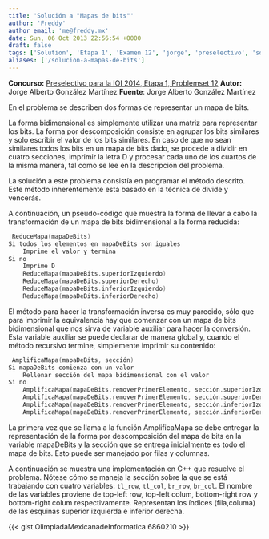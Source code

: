 ```yaml
---
title: 'Solución a "Mapas de bits"'
author: 'Freddy'
author_email: 'me@freddy.mx'
date: Sun, 06 Oct 2013 22:56:54 +0000
draft: false
tags: ['Solution', 'Etapa 1', 'Examen 12', 'jorge', 'preselectivo', 'solución', 'Soluciones Preselectivo 2013', 'yorch']
aliases: ['/solucion-a-mapas-de-bits']
---
```


**Concurso:** [Preselectivo para la IOI 2014, Etapa 1, Problemset 12](https://omegaup.com/arena/IOI2014E1P12/#problems/Mapas-de-bits) **Autor:** Jorge Alberto González Martínez **Fuente**: Jorge Alberto González Martínez

En el problema se describen dos formas de representar un mapa de bits.

La forma bidimensional es simplemente utilizar una matriz para representar los bits. La forma por descomposición consiste en agrupar los bits similares y solo escribir el valor de los bits similares. En caso de que no sean similares todos los bits en un mapa de bits dado, se procede a dividir en cuatro secciones, imprimir la letra D y procesar cada uno de los cuartos de la misma manera, tal como se lee en la descripción del problema.

La solución a este problema consistía en programar el método descrito. Este método inherentemente está basado en la técnica de divide y vencerás.

A continuación, un pseudo-código que muestra la forma de llevar a cabo la transformación de un mapa de bits bidimensional a la forma reducida:

```cpp
 ReduceMapa(mapaDeBits)
Si todos los elementos en mapaDeBits son iguales
    Imprime el valor y termina
Si no
    Imprime D
    ReduceMapa(mapaDeBits.superiorIzquierdo)
    ReduceMapa(mapaDeBits.superiorDerecho)
    ReduceMapa(mapaDeBits.inferiorIzquierdo)
    ReduceMapa(mapaDeBits.inferiorDerecho) 
```

El método para hacer la transformación inversa es muy parecido, sólo que para imprimir la equivalencia hay que comenzar con un mapa de bits bidimensional que nos sirva de variable auxiliar para hacer la conversión. Esta variable auxiliar se puede declarar de manera global y, cuando el método recursivo termine, simplemente imprimir su contenido:

```cpp
 AmplificaMapa(mapaDeBits, sección)
Si mapaDeBits comienza con un valor
    Rellenar sección del mapa bidimensional con el valor
Si no
    AmplificaMapa(mapaDeBits.removerPrimerElemento, sección.superiorIzquierda)
    AmplificaMapa(mapaDeBits.removerPrimerElemento, sección.superiorDerecha)
    AmplificaMapa(mapaDeBits.removerPrimerElemento, sección.inferiorIzquierda)
    AmplificaMapa(mapaDeBits.removerPrimerElemento, sección.inferiorDerecha) 
```

La primera vez que se llama a la función AmplificaMapa se debe entregar la representación de la forma por descomposición del mapa de bits en la variable mapaDeBits y la sección que se entrega inicialmente es todo el mapa de bits. Esto puede ser manejado por filas y columnas.

A continuación se muestra una implementación en C++ que resuelve el problema. Nótese cómo se maneja la sección sobre la que se está trabajando con cuatro variables: `tl_row`, `tl_col`, `br_row`, `br_col`. El nombre de las variables proviene de top-left row, top-left colum, bottom-right row y bottom-right colum respectivamente. Representan los índices (fila,columa) de las esquinas superior izquierda e inferior derecha.

{{< gist OlimpiadaMexicanadeInformatica 6860210 >}}